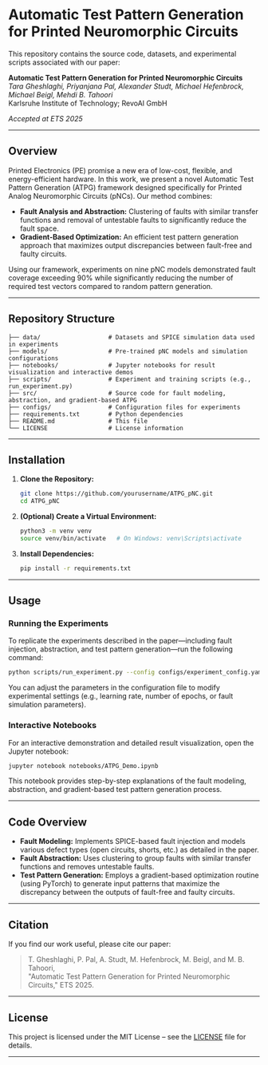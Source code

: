 # Automatic Test Pattern Generation for Printed Neuromorphic Circuits



This repository contains the source code, datasets, and experimental scripts associated with our paper:

**Automatic Test Pattern Generation for Printed Neuromorphic Circuits**\
*Tara Gheshlaghi, Priyanjana Pal, Alexander Studt, Michael Hefenbrock, Michael Beigl, Mehdi B. Tahoori*\
Karlsruhe Institute of Technology; RevoAI GmbH

*Accepted at ETS 2025*

---

## Overview

Printed Electronics (PE) promise a new era of low-cost, flexible, and energy-efficient hardware. In this work, we present a novel Automatic Test Pattern Generation (ATPG) framework designed specifically for Printed Analog Neuromorphic Circuits (pNCs). Our method combines:

- **Fault Analysis and Abstraction:** Clustering of faults with similar transfer functions and removal of untestable faults to significantly reduce the fault space.
- **Gradient-Based Optimization:** An efficient test pattern generation approach that maximizes output discrepancies between fault-free and faulty circuits.

Using our framework, experiments on nine pNC models demonstrated fault coverage exceeding 90% while significantly reducing the number of required test vectors compared to random pattern generation.

---

## Repository Structure

```
├── data/                   # Datasets and SPICE simulation data used in experiments
├── models/                 # Pre-trained pNC models and simulation configurations
├── notebooks/              # Jupyter notebooks for result visualization and interactive demos
├── scripts/                # Experiment and training scripts (e.g., run_experiment.py)
├── src/                    # Source code for fault modeling, abstraction, and gradient-based ATPG
├── configs/                # Configuration files for experiments
├── requirements.txt        # Python dependencies
├── README.md               # This file
└── LICENSE                 # License information
```

---

## Installation

1. **Clone the Repository:**

   ```bash
   git clone https://github.com/yourusername/ATPG_pNC.git
   cd ATPG_pNC
   ```

2. **(Optional) Create a Virtual Environment:**

   ```bash
   python3 -m venv venv
   source venv/bin/activate   # On Windows: venv\Scripts\activate
   ```

3. **Install Dependencies:**

   ```bash
   pip install -r requirements.txt
   ```

---

## Usage

### Running the Experiments

To replicate the experiments described in the paper—including fault injection, abstraction, and test pattern generation—run the following command:

```bash
python scripts/run_experiment.py --config configs/experiment_config.yaml
```

You can adjust the parameters in the configuration file to modify experimental settings (e.g., learning rate, number of epochs, or fault simulation parameters).

### Interactive Notebooks

For an interactive demonstration and detailed result visualization, open the Jupyter notebook:

```bash
jupyter notebook notebooks/ATPG_Demo.ipynb
```

This notebook provides step-by-step explanations of the fault modeling, abstraction, and gradient-based test pattern generation process.

---

## Code Overview

- **Fault Modeling:** Implements SPICE-based fault injection and models various defect types (open circuits, shorts, etc.) as detailed in the paper.
- **Fault Abstraction:** Uses clustering to group faults with similar transfer functions and removes untestable faults.
- **Test Pattern Generation:** Employs a gradient-based optimization routine (using PyTorch) to generate input patterns that maximize the discrepancy between the outputs of fault-free and faulty circuits.

---

## Citation

If you find our work useful, please cite our paper:

> T. Gheshlaghi, P. Pal, A. Studt, M. Hefenbrock, M. Beigl, and M. B. Tahoori,\
> "Automatic Test Pattern Generation for Printed Neuromorphic Circuits," ETS 2025.

---

## License

This project is licensed under the MIT License – see the [LICENSE](LICENSE) file for details.

---


